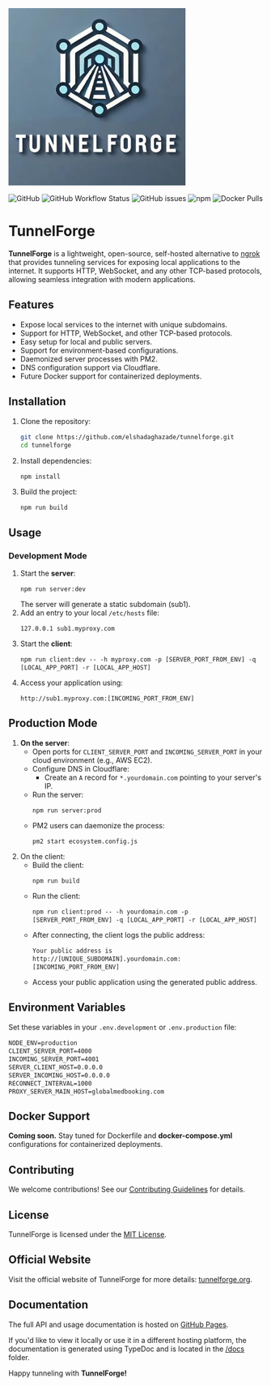 ![TunnelForge Logo](./tunnelforge-350x350.jpg)

![GitHub](https://img.shields.io/github/license/elshadaghazade/tunnelforge)
![GitHub Workflow Status](https://img.shields.io/github/actions/workflow/status/elshadaghazade/tunnelforge/release.yml?branch=main)
![GitHub issues](https://img.shields.io/github/issues/elshadaghazade/tunnelforge)
![npm](https://img.shields.io/npm/v/tunnelforge)
![Docker Pulls](https://img.shields.io/docker/pulls/elshadaghazade/tunnelforge)

# TunnelForge

**TunnelForge** is a lightweight, open-source, self-hosted alternative to [ngrok](https://ngrok.com/) that provides tunneling services for exposing local applications to the internet. It supports HTTP, WebSocket, and any other TCP-based protocols, allowing seamless integration with modern applications.

## Features

- Expose local services to the internet with unique subdomains.
- Support for HTTP, WebSocket, and other TCP-based protocols.
- Easy setup for local and public servers.
- Support for environment-based configurations.
- Daemonized server processes with PM2.
- DNS configuration support via Cloudflare.
- Future Docker support for containerized deployments.

## Installation

1. Clone the repository:
   ```bash
   git clone https://github.com/elshadaghazade/tunnelforge.git
   cd tunnelforge
   ```
2. Install dependencies:
    ```
    npm install
    ```
3. Build the project:
    ```
    npm run build
    ```

## Usage

### Development Mode
1. Start the **server**:
    ```
    npm run server:dev
    ```
    The server will generate a static subdomain (sub1).
2. Add an entry to your local ```/etc/hosts``` file:
    ```
    127.0.0.1 sub1.myproxy.com
    ```
3. Start the **client**:
    ```
    npm run client:dev -- -h myproxy.com -p [SERVER_PORT_FROM_ENV] -q [LOCAL_APP_PORT] -r [LOCAL_APP_HOST]
    ```
4. Access your application using:
    ```
    http://sub1.myproxy.com:[INCOMING_PORT_FROM_ENV]
    ```

## Production Mode
1. **On the server**:
    - Open ports for ```CLIENT_SERVER_PORT``` and ```INCOMING_SERVER_PORT``` in your cloud environment (e.g., AWS EC2).
    - Configure DNS in Cloudflare:
        - Create an ```A``` record for ```*.yourdomain.com``` pointing to your server's IP.
    - Run the server:
        ```
        npm run server:prod
        ```
    - PM2 users can daemonize the process:
        ```
        pm2 start ecosystem.config.js
        ```
2. On the client:
    - Build the client:
        ```
        npm run build
        ```
    - Run the client:
        ```
        npm run client:prod -- -h yourdomain.com -p [SERVER_PORT_FROM_ENV] -q [LOCAL_APP_PORT] -r [LOCAL_APP_HOST]
        ```
    - After connecting, the client logs the public address:
        ```
        Your public address is http://[UNIQUE_SUBDOMAIN].yourdomain.com:[INCOMING_PORT_FROM_ENV]
        ```
    - Access your public application using the generated public address.

## Environment Variables
Set these variables in your ```.env.development``` or ```.env.production``` file:
```
NODE_ENV=production
CLIENT_SERVER_PORT=4000
INCOMING_SERVER_PORT=4001
SERVER_CLIENT_HOST=0.0.0.0
SERVER_INCOMING_HOST=0.0.0.0
RECONNECT_INTERVAL=1000
PROXY_SERVER_MAIN_HOST=globalmedbooking.com
```

## Docker Support
**Coming soon.**
Stay tuned for Dockerfile and **docker-compose.yml** configurations for containerized deployments.

## Contributing
We welcome contributions! See our [Contributing Guidelines](./CONTRIBUTING.md) for details.

## License
TunnelForge is licensed under the [MIT License](./LICENSE).

## Official Website
Visit the official website of TunnelForge for more details: [tunnelforge.org](https://tunnelforge.org).

## Documentation
The full API and usage documentation is hosted on [GitHub Pages](https://elshadaghazade.github.io/tunnerforge/). 

If you'd like to view it locally or use it in a different hosting platform, the documentation is generated using TypeDoc and is located in the [/docs](./docs/index.html) folder.

Happy tunneling with **TunnelForge!**